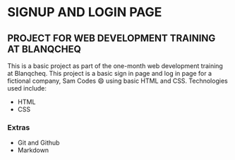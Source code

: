 # SIGNUP AND LOGIN PAGE
## PROJECT FOR WEB DEVELOPMENT TRAINING AT BLANQCHEQ

This is a basic project as part of the one-month web development training at Blanqcheq. This project is a basic sign in page and log in page for a fictional company, Sam Codes :smile: using basic HTML and CSS. Technologies used include:

- HTML
- CSS

### Extras
- Git and Github
- Markdown